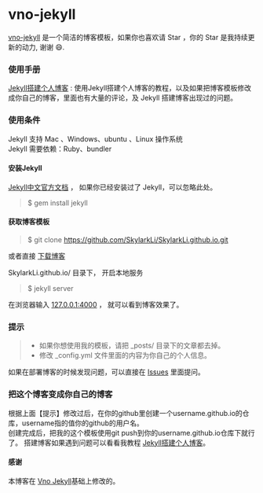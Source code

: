 # vno-jekyll

<a href="http://SkylarkLi.github.io" target="_blank">vno-jekyll</a> 是一个简洁的博客模板，如果你也喜欢请 Star ，你的 Star 是我持续更新的动力, 谢谢 😄.

### 使用手册

<a href="http://SkylarkLi.github.io/2017/08/jekyll-blog-build/" target="_blank">Jekyll搭建个人博客</a>  :  使用Jekyll搭建个人博客的教程，以及如果把博客模板修改成你自己的博客，里面也有大量的评论，及 Jekyll 搭建博客出现过的问题。


### 使用条件

Jekyll 支持 Mac 、Windows、ubuntu 、Linux 操作系统                     
Jekyll 需要依赖：Ruby、bundler


#### 安装Jekyll

<a href="http://jekyll.bootcss.com/" target="_blank">Jekyll中文官方文档</a> ， 如果你已经安装过了 Jekyll，可以忽略此处。

> $ gem install jekyll

#### 获取博客模板

> $ git clone https://github.com/SkylarkLi/SkylarkLi.github.io.git

或者直接 <a href="https://github.com/SkylarkLi/SkylarkLi.github.io/archive/master.zip" target="_blank">下载博客</a>   

SkylarkLi.github.io/ 目录下， 开启本地服务 

> $ jekyll server

在浏览器输入 <a href="127.0.0.1:4000" target="_blank">127.0.0.1:4000</a> ， 就可以看到博客效果了。


### 提示

>* 如果你想使用我的模板，请把 _posts/ 目录下的文章都去掉。
>* 修改 _config.yml 文件里面的内容为你自己的个人信息。

如果在部署博客的时候发现问题，可以直接在 <a href="https://github.com/SkylarkLi/SkylarkLi.github.io/issues" target="_blank">Issues</a> 里面提问。        


### 把这个博客变成你自己的博客

根据上面【提示】修改过后，在你的github里创建一个username.github.io的仓库，username指的值你的github的用户名。      
创建完成后，把我的这个模板使用git push到你的username.github.io仓库下就行了。
搭建博客如果遇到问题可以看看我教程 <a href="http://SkylarkLi.github.io/2017/08/jekyll-blog-build/" target="_blank">Jekyll搭建个人博客</a>。


#### 感谢   

本博客在 <a href="https://github.com/onevcat/vno-jekyll" target="_blank">Vno Jekyll</a>基础上修改的。  